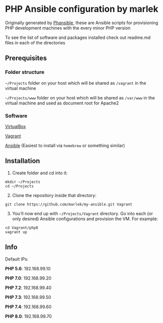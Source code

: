 # PHP Ansible configuration by marlek

Originally generated by [Phansible](http://phansible.com), these are Ansible scripts for provisioning PHP development machines with the every minor PHP version

To see the list of software and packages installed check out readme.md files in each of the directories

## Prerequisites

### Folder structure

`~/Projects` folder on your host which will be shared as `/vagrant` in the virtual machine

`~/Projects/www` folder on your host which will be shared as `/var/www` in the virtual machine and used as document root for Apache2

### Software

[VirtualBox](https://www.virtualbox.org)

[Vagrant](https://www.vagrantup.com)

[Ansible](http://www.ansible.com) (Easiest to install via `homebrew` or something similar)

## Installation

1) Create folder and cd into it:
```
mkdir ~/Projects
cd ~/Projects
```
2) Clone the repository inside that directory:
```
git clone https://github.com/marlek/my-ansible.git Vagrant
```
3) You'll now end up with `~/Projects/Vagrant` directory. Go into each (or only desired) Ansible configurations and provision the VM. For example:
```
cd Vagrant/php8
vagrant up
```

## Info

Default IPs:

**PHP 5.6**: 192.168.99.10

**PHP 7.0**: 192.168.99.20

**PHP 7.2**: 192.168.99.40

**PHP 7.3**: 192.168.99.50

**PHP 7.4**: 192.168.99.60

**PHP 8.0**: 192.168.99.70
